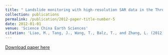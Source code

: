 ```yaml
---
title: " Landslide monitoring with high-resolution SAR data in the Three Gorges region"
collection: publications
permalink: /publication/2012-paper-title-number-5
date: 2012-01-01
venue: 'Science China Earth Sciences'
citation: 'Liao, M., Tang, J., Wang, T., Balz, T., and Zhang, L. (2012). Landslide monitoring with high-resolution SAR data in the Three Gorges region. Science China Earth Sciences, 55(4), 590-601. '
---
```

[Download paper here](http://academicpages.github.io/files/paper2.pdf)
